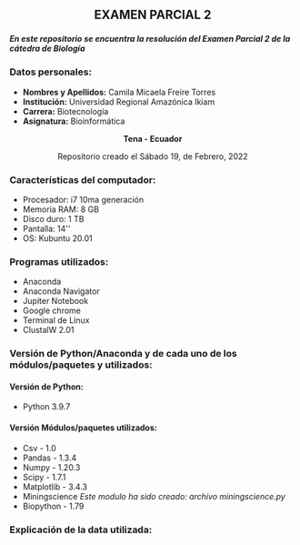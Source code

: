 ## <p align="center">EXAMEN PARCIAL 2</p>
 
***En este repositorio se encuentra la resolución del Examen Parcial 2 de la cátedra de Biología***
 
### Datos personales:
 
- **Nombres y Apellidos:** Camila Micaela Freire Torres
- **Institución:** Universidad Regional Amazónica Ikiam
- **Carrera:** Biotecnología
- **Asignatura:** Bioinformática 
 
**<p align="center"> Tena - Ecuador</p>**
 
<p align="center"> Repositorio creado el Sábado 19, de Febrero, 2022</p>
 
### Características del computador:
 
- Procesador: i7 10ma generación 
- Memoria RAM: 8 GB
- Disco duro: 1 TB
- Pantalla: 14''
- OS: Kubuntu 20.01
 
### Programas utilizados:
 
- Anaconda
- Anaconda Navigator 
- Jupiter Notebook
- Google chrome
- Terminal de Linux
- ClustalW 2.01
 
### Versión de Python/Anaconda y de cada uno de los módulos/paquetes y utilizados:
 
#### **Versión de Python:** 
- Python 3.9.7
#### **Versión Módulos/paquetes utilizados:**
 - Csv - 1.0
 - Pandas - 1.3.4
 - Numpy - 1.20.3
 - Scipy - 1.7.1
 - Matplotlib - 3.4.3 
 - Miningscience *Este modulo ha sido creado: archivo miningscience.py*
 - Biopython - 1.79
### Explicación de la data utilizada:


